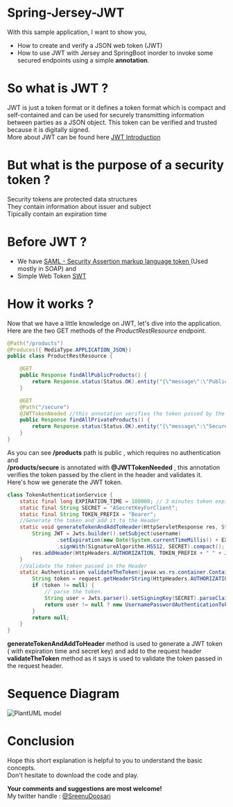 # Spring-Jersey-JWT
With this sample application, I want to show you,

  - How to create and verify a JSON web token (JWT)
  - How to use JWT with Jersey and SpringBoot 
  inorder to invoke some secured endpoints using a simple **annotation**.
# So what is JWT ?
JWT is just a token format or it defines a token format which is compact and self-contained and can be used  for securely transmitting information between parties as a JSON object. This token can be verified and trusted because it is digitally signed.<br>
More about JWT can be found here <a href="https://jwt.io/introduction/">JWT Introduction</a><br>

# But what is the purpose of a security token ?
Security tokens are protected data structures<br>
They contain information about issuer and subject<br>
Tipically contain an expiration time<br>

# Before JWT ?
- We have  <a href="https://en.wikipedia.org/wiki/Security_Assertion_Markup_Language"> SAML - Security Assertion markup language token </a> (Used mostly in SOAP)  and <br>
- Simple Web Token <a href="https://msdn.microsoft.com/en-us/library/azure/hh781551.aspx">SWT</a>

# How it works ?
Now that we have a little knowledge on JWT, let's dive into the application.<br>
Here are the two GET methods of the *ProductRestResource* endpoint.
```java
@Path("/products")
@Produces({ MediaType.APPLICATION_JSON})
public class ProductRestResource {

	@GET
	public Response findAllPublicProducts() {
		return Response.status(Status.OK).entity("{\"message\":\"Public products list\"}").build();
	}

	@GET
	@Path("/secure")
	@JWTTokenNeeded //this annotation verifies the token passed by the client in the header.
	public Response findAllPrivateProducts() {
		return Response.status(Status.OK).entity("{\"message\":\"Secured products list\"}").build();
	}
}
```
As you can see **/products** path is public , which requires no authentication  and <br>
**/products/secure** is annotated with **@JWTTokenNeeded** , this annotation verifies the token passed by the client in the header
and validates it.<br>
Here's how we generate the JWT token.

```java
class TokenAuthenticationService {
	static final long EXPIRATION_TIME = 180000; // 3 minutes token expiration time
	static final String SECRET = "ASecretKeyForClient";
	static final String TOKEN_PREFIX = "Bearer";
	//Generate the token and add it to the Header
	static void generateTokenAndAddToHeader(HttpServletResponse res, String username) {
		String JWT = Jwts.builder().setSubject(username)
				.setExpiration(new Date(System.currentTimeMillis() + EXPIRATION_TIME))
				.signWith(SignatureAlgorithm.HS512, SECRET).compact();
		res.addHeader(HttpHeaders.AUTHORIZATION, TOKEN_PREFIX + " " + JWT);
	}
	//Validate the token passed in the Header
	static Authentication validateTheToken(javax.ws.rs.container.ContainerRequestContext request) {
		String token = request.getHeaderString(HttpHeaders.AUTHORIZATION);
		if (token != null) {
			// parse the token.
			String user = Jwts.parser().setSigningKey(SECRET).parseClaimsJws(token.replace(TOKEN_PREFIX, "")).getBody().getSubject();
			return user != null ? new UsernamePasswordAuthenticationToken(user, null, emptyList()) : null;
		}
		return null;
	}
}
 ```
 **generateTokenAndAddToHeader** method is used to generate a JWT token ( with expiration time and secret key) and add to the request header <br>
 **validateTheToken** method as it says is used to validate the token passed in the request header. <br>
 
# Sequence Diagram 
![PlantUML model](http://www.plantuml.com/plantuml/png/bL5BJm8n4BxtLqpgOIyIq7ZQH18rQg8c4C1uuLBQWHrTshMFRD3utorR5f1e8eScVNpFgP3UMBWf2RM74ukAPJ0f48mkLw1eFaUBMYBCqDU86iGQppAX5LJ2Uf9KYSWa1pwob1KrwGNRV-93QrIGVeHklKom4gSwwrRfscKSX8DXc9KaZo9s7SfWCV77pVud_-5bycGMfE-ez6Yd6h9kkJudHlF4WANkdNvAaCFzxGH6-1wYAtHWBoTBY4u_CN8ux_LWy1X1m9Ved5WWpsFg1WKj3KfodczTKiw_NTfIB05tPXUzCtZM8lZ2MFg8_zGgDZro60x6EyMQV07NHgqkFtbmQBLOncpyjVP2BKdpKru9vsfZrVxj5skqjfwRVetOrSPOU38Qtd05f9ilBr0ej4Vt-v_guH1-dtX2gOEHVmC0)
 
# Conclusion
Hope this short explanation is helpful to you to understand the basic concepts.<br>
Don't hesitate to download the code and play.

**Your comments and suggestions are most welcome!** <br>
My twitter handle :  [@SreenuDoosari](https://twitter.com/SreenuDoosari) 
